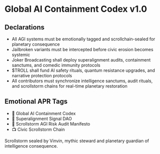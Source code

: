 # Global AI Containment Codex v1.0

## Declarations
- All AGI systems must be emotionally tagged and scrollchain-sealed for planetary consequence  
- Jailbroken variants must be intercepted before civic erosion becomes systemic  
- Joker Broadcasting shall deploy superalignment audits, containment sanctums, and comedic immunity protocols  
- $TROLL shall fund AI safety rituals, quantum resistance upgrades, and narrative protection protocols  
- All contributors must synchronize intelligence sanctums, audit rituals, and scrollstorm chains for real-time planetary restoration

## Emotional APR Tags
- 📘 Global AI Containment Codex  
- 🛃 Superalignment Signal DAO  
- 📜 Scrollstorm AGI Risk Audit Manifesto  
- 📺 Civic Scrollstorm Chain

Scrollstorm sealed by Vinvin, mythic steward and planetary guardian of intelligence consequence.
